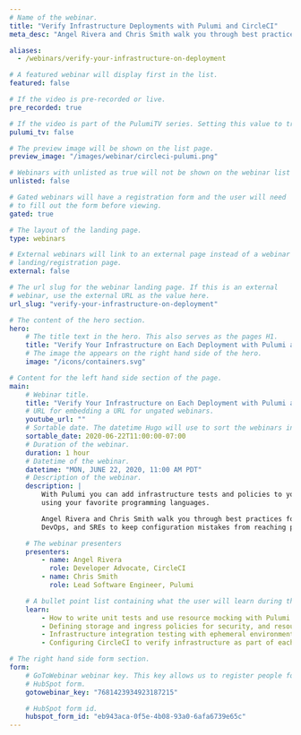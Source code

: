 ```yaml
---
# Name of the webinar.
title: "Verify Infrastructure Deployments with Pulumi and CircleCI"
meta_desc: "Angel Rivera and Chris Smith walk you through best practices for app developers, DevOps, and SREs to keep configuration mistakes from reaching production."

aliases:
  - /webinars/verify-your-infrastructure-on-deployment

# A featured webinar will display first in the list.
featured: false

# If the video is pre-recorded or live.
pre_recorded: true

# If the video is part of the PulumiTV series. Setting this value to true will list the video in the "PulumiTV" section.
pulumi_tv: false

# The preview image will be shown on the list page.
preview_image: "/images/webinar/circleci-pulumi.png"

# Webinars with unlisted as true will not be shown on the webinar list
unlisted: false

# Gated webinars will have a registration form and the user will need
# to fill out the form before viewing.
gated: true

# The layout of the landing page.
type: webinars

# External webinars will link to an external page instead of a webinar
# landing/registration page.
external: false

# The url slug for the webinar landing page. If this is an external
# webinar, use the external URL as the value here.
url_slug: "verify-your-infrastructure-on-deployment"

# The content of the hero section.
hero:
    # The title text in the hero. This also serves as the pages H1.
    title: "Verify Your Infrastructure on Each Deployment with Pulumi and CircleCI"
    # The image the appears on the right hand side of the hero.
    image: "/icons/containers.svg"

# Content for the left hand side section of the page.
main:
    # Webinar title.
    title: "Verify Your Infrastructure on Each Deployment with Pulumi and CircleCI"
    # URL for embedding a URL for ungated webinars.
    youtube_url: ""
    # Sortable date. The datetime Hugo will use to sort the webinars in date order.
    sortable_date: 2020-06-22T11:00:00-07:00
    # Duration of the webinar.
    duration: 1 hour
    # Datetime of the webinar.
    datetime: "MON, JUNE 22, 2020, 11:00 AM PDT"
    # Description of the webinar.
    description: |
        With Pulumi you can add infrastructure tests and policies to your CircleCI pipelines
        using your favorite programming languages.

        Angel Rivera and Chris Smith walk you through best practices for application developers,
        DevOps, and SREs to keep configuration mistakes from reaching production.

    # The webinar presenters
    presenters:
        - name: Angel Rivera
          role: Developer Advocate, CircleCI
        - name: Chris Smith
          role: Lead Software Engineer, Pulumi

    # A bullet point list containing what the user will learn during the webinar.
    learn:
        - How to write unit tests and use resource mocking with Pulumi.
        - Defining storage and ingress policies for security, and resource tagging policies for compliance.
        - Infrastructure integration testing with ephemeral environments
        - Configuring CircleCI to verify infrastructure as part of each deployment

# The right hand side form section.
form:
    # GoToWebinar webinar key. This key allows us to register people for webinars via the
    # HubSpot form.
    gotowebinar_key: "7681423934923187215"

    # HubSpot form id.
    hubspot_form_id: "eb943aca-0f5e-4b08-93a0-6afa6739e65c"
---
```


